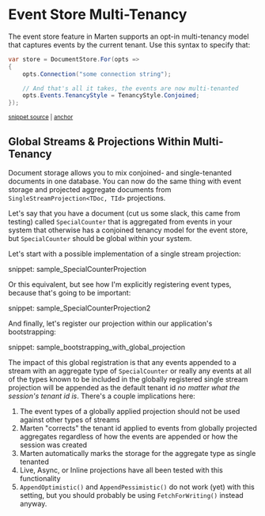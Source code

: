 # Event Store Multi-Tenancy

The event store feature in Marten supports an opt-in multi-tenancy model that captures
events by the current tenant. Use this syntax to specify that:

<!-- snippet: sample_making_the_events_multi_tenanted -->
<a id='snippet-sample_making_the_events_multi_tenanted'></a>
```cs
var store = DocumentStore.For(opts =>
{
    opts.Connection("some connection string");

    // And that's all it takes, the events are now multi-tenanted
    opts.Events.TenancyStyle = TenancyStyle.Conjoined;
});
```
<sup><a href='https://github.com/JasperFx/marten/blob/master/src/Marten.Testing/Examples/ConfiguringDocumentStore.cs#L235-L245' title='Snippet source file'>snippet source</a> | <a href='#snippet-sample_making_the_events_multi_tenanted' title='Start of snippet'>anchor</a></sup>
<!-- endSnippet -->

## Global Streams & Projections Within Multi-Tenancy <Badge type="tip" text="8.5" />

Document storage allows you to mix conjoined- and single-tenanted documents in one database. You can now do the same
thing with event storage and projected aggregate documents from `SingleStreamProjection<TDoc, TId>` projections.

Let's say that you have a document (cut us some slack, this came from testing) called `SpecialCounter` that is aggregated from events
in your system that otherwise has a conjoined tenancy model for the event store, but `SpecialCounter` should
be global within your system. 

Let's start with a possible implementation of a single stream projection:

snippet: sample_SpecialCounterProjection

Or this equivalent, but see how I'm explicitly registering event types, because that's going to be important:

snippet: sample_SpecialCounterProjection2

And finally, let's register our projection within our application's bootstrapping:

snippet: sample_bootstrapping_with_global_projection

The impact of this global registration is that any events appended to a stream with an aggregate type of `SpecialCounter`
or really any events at all of the types known to be included in the globally registered single stream projection will
be appended as the default tenant id _no matter what the session's tenant id is_. There's a couple implications here:

1. The event types of a globally applied projection should not be used against other types of streams
2. Marten "corrects" the tenant id applied to events from globally projected aggregates regardless of how the events are appended or how the session was created
3. Marten automatically marks the storage for the aggregate type as single tenanted
4. Live, Async, or Inline projections have all been tested with this functionality
5. `AppendOptimistic()` and `AppendPessimistic()` do not work (yet) with this setting, but you should probably
   be using `FetchForWriting()` instead anyway. 
